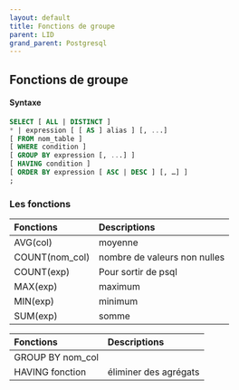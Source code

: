 ```yaml
---
layout: default
title: Fonctions de groupe
parent: LID
grand_parent: Postgresql
---
```


## Fonctions de groupe

#### Syntaxe

```sql
SELECT [ ALL | DISTINCT ]
* | expression [ [ AS ] alias ] [, ...]
[ FROM nom_table ]
[ WHERE condition ]
[ GROUP BY expression [, ...] ]
[ HAVING condition ]
[ ORDER BY expression [ ASC | DESC ] [, …] ]
;
```

### Les fonctions

| Fonctions      | Descriptions                 |
| :------------- | :--------------------------- |
| AVG(col)       | moyenne                      |
| COUNT(nom_col) | nombre de valeurs non nulles |
| COUNT(exp)     | Pour sortir de psql          |
| MAX(exp)       | maximum                      |
| MIN(exp)       | minimum                      |
| SUM(exp)       | somme                        |

| Fonctions        | Descriptions          |
| :--------------- | :-------------------- |
| GROUP BY nom_col |                       |
| HAVING fonction  | éliminer des agrégats |
